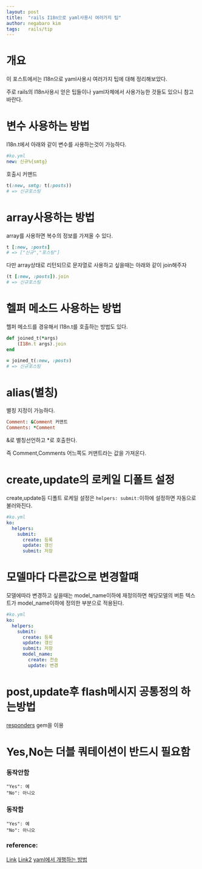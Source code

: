 ```yaml
---
layout: post
title:  "rails I18n으로 yaml사용시 여러가지 팁"
author: negabaro kim
tags:	rails/tip
---
```


# 개요

이 포스트에서는 I18n으로 yaml사용시 여러가지 팁에 대해 정리해보았다. 

주로 rails의 I18n사용시 얻은 팁들이나 yaml자체에서 사용가능한 것들도 있으니 참고바란다.


# 변수 사용하는 방법

I18n.t에서 아래와 같이 변수를 사용하는것이 가능하다.

```yml
#ko.yml
new: 신규%{smtg}
```

호출시 커맨드

```ruby
t(:new, smtg: t(:posts))
# => 신규포스팅
```


# array사용하는 방법

array를 사용하면 복수의 정보를 가져올 수 있다.

```ruby
t [:new, :posts]
# => ["신규","포스팅"]
```

다만 array상태로 리턴되므로 문자열로 사용하고 싶을때는 아래와 같이 join해주자

```ruby
(t [:new, :posts]).join
# => 신규포스팅
```

# 헬퍼 메소드 사용하는 방법

헬퍼 메소드를 경유해서 I18n.t를 호출하는 방법도 있다.

```ruby
def joined_t(*args)
    (I18n.t args).join
end
```

```ruby
= joined_t(:new, :posts)
# => 신규포스팅
```


# alias(별칭)

별칭 지정이 가능하다.

```ruby
Comment: &Comment 커맨트
Comments: *Comment
```

&로 별칭선언하고 *로 호출한다.

즉 Comment,Comments 어느쪽도 커맨트라는 값을 가져온다.

# create,update의 로케일 디폴트 설정 

create,update등 디폴트 로케일 설정은 `helpers: submit:`이하에 설정하면 자동으로 불러와진다.

```yml
#ko.yml
ko:
  helpers:
    submit:
      create: 등록
      update: 갱신
      submit: 저장
```


# 모델마다 다른값으로 변경할떄

모델에따라 변경하고 싶을때는 model_name이하에 재정의하면 해당모델의 버튼 텍스트가 model_name이하에 정의한 부분으로 적용된다.

```yml
#ko.yml
ko:
  helpers:
    submit:
      create: 등록
      update: 갱신
      submit: 저장
      model_name:
        create: 전송
        update: 변경
```

# post,update후 flash메시지 공통정의 하는방법

[responders] gem을 이용


# Yes,No는 더블 쿼테이션이 반드시 필요함

### 동작안함

```
"Yes": 예
"No": 아니오
```

### 동작함

```
"Yes": 예
"No": 아니오
```

### reference:

[Link](https://qiita.com/tomomomo1217/items/858f290a0dc1a817985c)
[Link2](https://stackoverflow.com/questions/2522422/converting-a-javascript-string-to-a-html-object)
[yaml에서 개행하는 방법](https://qiita.com/jerrywdlee/items/d5d31c10617ec7342d56)

[responders]:https://github.com/heartcombo/responders
